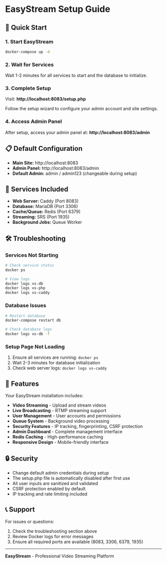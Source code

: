 # EasyStream Setup Guide

## 🚀 Quick Start

### 1. Start EasyStream
```bash
docker-compose up -d
```

### 2. Wait for Services
Wait 1-2 minutes for all services to start and the database to initialize.

### 3. Complete Setup
Visit: **http://localhost:8083/setup.php**

Follow the setup wizard to configure your admin account and site settings.

### 4. Access Admin Panel
After setup, access your admin panel at: **http://localhost:8083/admin**

## 📋 Default Configuration

- **Main Site:** http://localhost:8083
- **Admin Panel:** http://localhost:8083/admin
- **Default Admin:** admin / admin123 (changeable during setup)

## 🔧 Services Included

- **Web Server:** Caddy (Port 8083)
- **Database:** MariaDB (Port 3306)
- **Cache/Queue:** Redis (Port 6379)
- **Streaming:** SRS (Port 1935)
- **Background Jobs:** Queue Worker

## 🛠️ Troubleshooting

### Services Not Starting
```bash
# Check service status
docker ps

# View logs
docker logs vs-db
docker logs vs-php
docker logs vs-caddy
```

### Database Issues
```bash
# Restart database
docker-compose restart db

# Check database logs
docker logs vs-db -f
```

### Setup Page Not Loading
1. Ensure all services are running: `docker ps`
2. Wait 2-3 minutes for database initialization
3. Check web server logs: `docker logs vs-caddy`

## 🎯 Features

Your EasyStream installation includes:

- **Video Streaming** - Upload and stream videos
- **Live Broadcasting** - RTMP streaming support
- **User Management** - User accounts and permissions
- **Queue System** - Background video processing
- **Security Features** - IP tracking, fingerprinting, CSRF protection
- **Admin Dashboard** - Complete management interface
- **Redis Caching** - High-performance caching
- **Responsive Design** - Mobile-friendly interface

## 🔒 Security

- Change default admin credentials during setup
- The setup.php file is automatically disabled after first use
- All user inputs are sanitized and validated
- CSRF protection enabled by default
- IP tracking and rate limiting included

## 📞 Support

For issues or questions:
1. Check the troubleshooting section above
2. Review Docker logs for error messages
3. Ensure all required ports are available (8083, 3306, 6379, 1935)

---

**EasyStream** - Professional Video Streaming Platform
